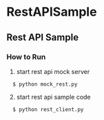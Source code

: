 # RestAPISample
## Rest API Sample 

### How to Run
1) start rest api mock server
```
  $ python mock_rest.py
```
2) start rest api sample code 
```
  $ python rest_client.py
```
